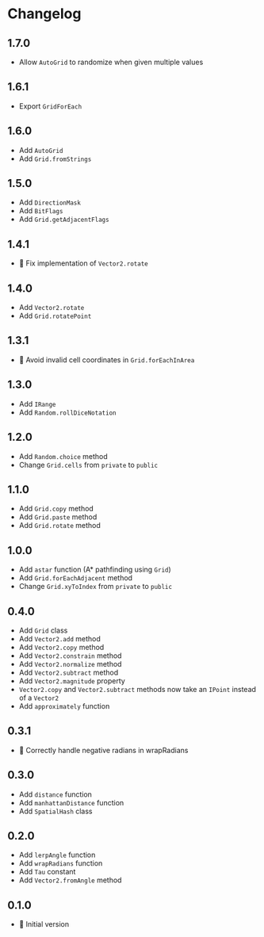 # Changelog

## 1.7.0

* Allow `AutoGrid` to randomize when given multiple values

## 1.6.1

* Export `GridForEach`

## 1.6.0

* Add `AutoGrid`
* Add `Grid.fromStrings`

## 1.5.0

* Add `DirectionMask`
* Add `BitFlags`
* Add `Grid.getAdjacentFlags`

## 1.4.1

* :bug: Fix implementation of `Vector2.rotate`

## 1.4.0

* Add `Vector2.rotate`
* Add `Grid.rotatePoint`

## 1.3.1

* :bug: Avoid invalid cell coordinates in `Grid.forEachInArea`

## 1.3.0

* Add `IRange`
* Add `Random.rollDiceNotation`

## 1.2.0

* Add `Random.choice` method
* Change `Grid.cells` from `private` to `public`

## 1.1.0

* Add `Grid.copy` method
* Add `Grid.paste` method
* Add `Grid.rotate` method

## 1.0.0

* Add `astar` function (A* pathfinding using `Grid`)
* Add `Grid.forEachAdjacent` method
* Change `Grid.xyToIndex` from `private` to `public`

## 0.4.0

* Add `Grid` class
* Add `Vector2.add` method
* Add `Vector2.copy` method
* Add `Vector2.constrain` method
* Add `Vector2.normalize` method
* Add `Vector2.subtract` method
* Add `Vector2.magnitude` property
* `Vector2.copy` and `Vector2.subtract` methods now take an `IPoint` instead of a `Vector2`
* Add `approximately` function

## 0.3.1

* :bug: Correctly handle negative radians in wrapRadians

## 0.3.0

* Add `distance` function
* Add `manhattanDistance` function
* Add `SpatialHash` class

## 0.2.0

* Add `lerpAngle` function
* Add `wrapRadians` function
* Add `Tau` constant
* Add `Vector2.fromAngle` method

## 0.1.0

* :rocket: Initial version
